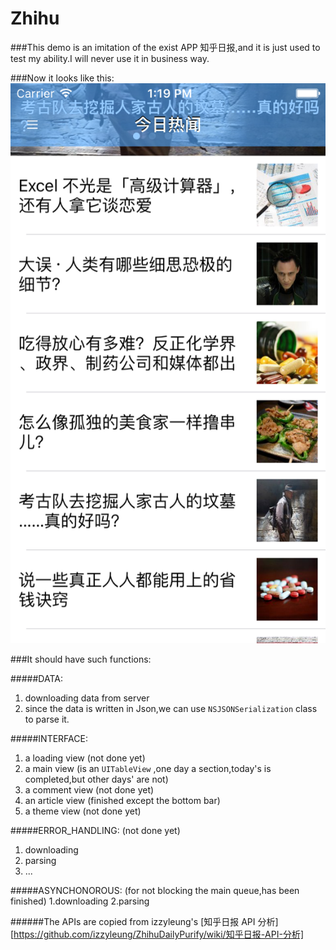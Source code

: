 # Zhihu


###This demo is an imitation of the exist APP 知乎日报,and it is just used to test my ability.I will never use it in business way.

###Now it looks like this:
![image](https://github.com/ssase/Zhihu/blob/master/pictures/the%20transition%20top%20bar.png)


###It should have such functions:

#####DATA:
1. downloading data from server 
2. since the data is written in Json,we can use `NSJSONSerialization` class to parse it.

#####INTERFACE:
1. a loading view (not done yet)
2. a main view (is an `UITableView` ,one day a section,today's is completed,but other days' are not)
3. a comment view (not done yet)
4. an article view (finished except the bottom bar)
5. a theme view (not done yet)

#####ERROR_HANDLING: (not done yet)
1. downloading
2. parsing
3. ...

#####ASYNCHONOROUS: (for not blocking the main queue,has been finished)
1.downloading
2.parsing


######The APIs are copied from izzyleung's [知乎日报 API 分析][https://github.com/izzyleung/ZhihuDailyPurify/wiki/知乎日报-API-分析]


